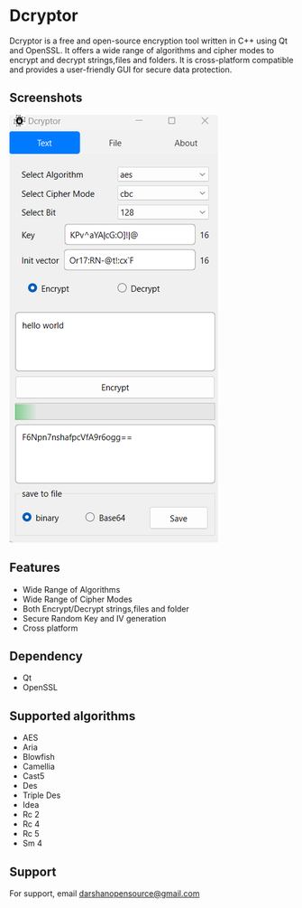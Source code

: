 
# Dcryptor

Dcryptor is a free and open-source encryption tool written in C++ using Qt and OpenSSL. It offers a wide range of algorithms and cipher modes to encrypt and decrypt strings,files and folders. It is cross-platform compatible and provides a user-friendly GUI for secure data protection.



## Screenshots

![App Screenshot](https://github.com/darshan-open-source/Dcryptor/blob/main/screenshots/ScreenShot.png)


## Features

- Wide Range of Algorithms
- Wide Range of Cipher Modes
- Both Encrypt/Decrypt strings,files and folder
- Secure Random Key and IV generation
- Cross platform


## Dependency
* Qt
* OpenSSL
## Supported algorithms
* AES
* Aria
* Blowfish
* Camellia
* Cast5
* Des
* Triple Des
* Idea
* Rc 2
* Rc 4
* Rc 5
* Sm 4
## Support

For support, email darshanopensource@gmail.com
